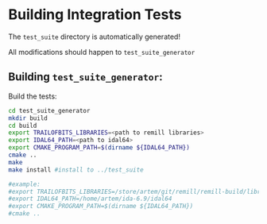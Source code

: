 # Building Integration Tests
The `test_suite` directory is automatically generated!

All modifications should happen to `test_suite_generator`

## Building `test_suite_generator`:

Build the tests:

```sh
cd test_suite_generator
mkdir build
cd build
export TRAILOFBITS_LIBRARIES=<path to remill libraries>
export IDAL64_PATH=<path to idal64>
export CMAKE_PROGRAM_PATH=$(dirname ${IDAL64_PATH})
cmake ..
make
make install #install to ../test_suite

#example: 
#export TRAILOFBITS_LIBRARIES=/store/artem/git/remill/remill-build/libraries/
#export IDAL64_PATH=/home/artem/ida-6.9/idal64
#export CMAKE_PROGRAM_PATH=$(dirname ${IDAL64_PATH})
#cmake ..
```
